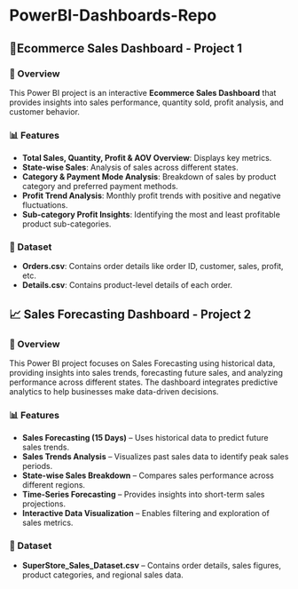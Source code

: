 # PowerBI-Dashboards-Repo

## 🛒Ecommerce Sales Dashboard - Project 1

### 📌 Overview
This Power BI project is an interactive **Ecommerce Sales Dashboard** that provides insights into sales performance, quantity sold, profit analysis, and customer behavior.

### 📊 Features
- **Total Sales, Quantity, Profit & AOV Overview**: Displays key metrics.
- **State-wise Sales**: Analysis of sales across different states.
- **Category & Payment Mode Analysis**: Breakdown of sales by product category and preferred payment methods.
- **Profit Trend Analysis**: Monthly profit trends with positive and negative fluctuations.
- **Sub-category Profit Insights**: Identifying the most and least profitable product sub-categories.

### 📂 Dataset
- **Orders.csv**: Contains order details like order ID, customer, sales, profit, etc.
- **Details.csv**: Contains product-level details of each order.

## 📈 Sales Forecasting Dashboard - Project 2

### 📌 Overview
This Power BI project focuses on Sales Forecasting using historical data, providing insights into sales trends, forecasting future sales, and analyzing performance across different states. The dashboard integrates predictive analytics to help businesses make data-driven decisions.

### 📊 Features
- **Sales Forecasting (15 Days)** – Uses historical data to predict future sales trends.
- **Sales Trends Analysis** – Visualizes past sales data to identify peak sales periods.
- **State-wise Sales Breakdown** – Compares sales performance across different regions.
- **Time-Series Forecasting** – Provides insights into short-term sales projections.
- **Interactive Data Visualization** – Enables filtering and exploration of sales metrics.
  

### 📂 Dataset
- **SuperStore_Sales_Dataset.csv** – Contains order details, sales figures, product categories, and regional sales data.

